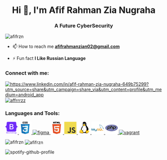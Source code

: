 <h1 align="center">Hi 👋, I'm Afif Rahman Zia Nugraha</h1>
<h3 align="center">A Future CyberSecurity</h3>

<p align="left"> <img src="https://komarev.com/ghpvc/?username=afifrzn&label=Profile%20views&color=0e75b6&style=flat" alt="afifrzn" /> </p>

- 📫 How to reach me **afifrahmanzian02@gmail.com**

- ⚡ Fun fact **I Like Russian Language**

<h3 align="left">Connect with me:</h3>
<p align="left">
<a href="https://linkedin.com/in/https://www.linkedin.com/in/afif-rahman-zia-nugraha-649b75299?utm_source=share&utm_campaign=share_via&utm_content=profile&utm_medium=android_app" target="blank"><img align="center" src="https://raw.githubusercontent.com/rahuldkjain/github-profile-readme-generator/master/src/images/icons/Social/linked-in-alt.svg" alt="https://www.linkedin.com/in/afif-rahman-zia-nugraha-649b75299?utm_source=share&utm_campaign=share_via&utm_content=profile&utm_medium=android_app" height="30" width="40" /></a>
<a href="https://instagram.com/affrrrzz" target="blank"><img align="center" src="https://raw.githubusercontent.com/rahuldkjain/github-profile-readme-generator/master/src/images/icons/Social/instagram.svg" alt="affrrrzz" height="30" width="40" /></a>
</p>

<h3 align="left">Languages and Tools:</h3>
<p align="left"> <a href="https://getbootstrap.com" target="_blank" rel="noreferrer"> <img src="https://raw.githubusercontent.com/devicons/devicon/master/icons/bootstrap/bootstrap-plain-wordmark.svg" alt="bootstrap" width="40" height="40"/> </a> <a href="https://www.w3schools.com/css/" target="_blank" rel="noreferrer"> <img src="https://raw.githubusercontent.com/devicons/devicon/master/icons/css3/css3-original-wordmark.svg" alt="css3" width="40" height="40"/> </a> <a href="https://www.figma.com/" target="_blank" rel="noreferrer"> <img src="https://www.vectorlogo.zone/logos/figma/figma-icon.svg" alt="figma" width="40" height="40"/> </a> <a href="https://www.w3.org/html/" target="_blank" rel="noreferrer"> <img src="https://raw.githubusercontent.com/devicons/devicon/master/icons/html5/html5-original-wordmark.svg" alt="html5" width="40" height="40"/> </a> <a href="https://developer.mozilla.org/en-US/docs/Web/JavaScript" target="_blank" rel="noreferrer"> <img src="https://raw.githubusercontent.com/devicons/devicon/master/icons/javascript/javascript-original.svg" alt="javascript" width="40" height="40"/> </a> <a href="https://www.linux.org/" target="_blank" rel="noreferrer"> <img src="https://raw.githubusercontent.com/devicons/devicon/master/icons/linux/linux-original.svg" alt="linux" width="40" height="40"/> </a> <a href="https://www.mysql.com/" target="_blank" rel="noreferrer"> <img src="https://raw.githubusercontent.com/devicons/devicon/master/icons/mysql/mysql-original-wordmark.svg" alt="mysql" width="40" height="40"/> </a> <a href="https://www.php.net" target="_blank" rel="noreferrer"> <img src="https://raw.githubusercontent.com/devicons/devicon/master/icons/php/php-original.svg" alt="php" width="40" height="40"/> </a> <a href="https://www.vagrantup.com/" target="_blank" rel="noreferrer"> <img src="https://www.vectorlogo.zone/logos/vagrantup/vagrantup-icon.svg" alt="vagrant" width="40" height="40"/> </a> </p>


<p><img align="left" src="https://github-readme-stats.vercel.app/api/top-langs?username=afifrzn&show_icons=true&locale=en&layout=compact" alt="afifrzn" /></p>

<p>&nbsp;<img align="center" src="https://github-readme-stats.vercel.app/api?username=afifrzn&show_icons=true&locale=en" alt="afifrzn" /></p>

![spotify-github-profile](https://spotify-github-profile.kittinanx.com/api/view?uid=3177sxxa766veeoc3d47ws5vrb64&cover_image=true&theme=default&show_offline=false&background_color=000000&interchange=false&bar_color=0bdac2&bar_color_cover=true)
